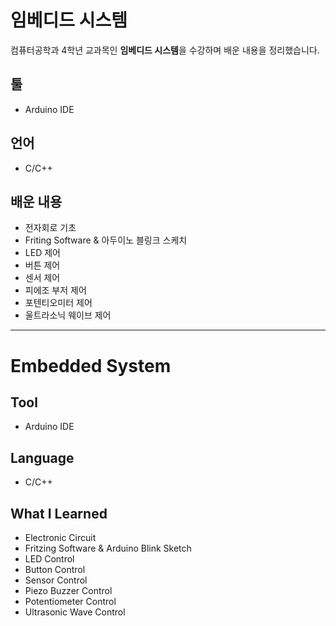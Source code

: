 # 임베디드 시스템

컴퓨터공학과 4학년 교과목인 **임베디드 시스템**을 수강하며 배운 내용을 정리했습니다.

## 툴

- Arduino IDE

## 언어

- C/C++

## 배운 내용

- 전자회로 기초
- Friting Software & 아두이노 블링크 스케치
- LED 제어
- 버튼 제어
- 센서 제어
- 피에조 부저 제어
- 포텐티오미터 제어
- 울트라소닉 웨이브 제어

---

# Embedded System

## Tool

- Arduino IDE

## Language

- C/C++

## What I Learned

- Electronic Circuit
- Fritzing Software & Arduino Blink Sketch
- LED Control
- Button Control
- Sensor Control
- Piezo Buzzer Control
- Potentiometer Control
- Ultrasonic Wave Control

